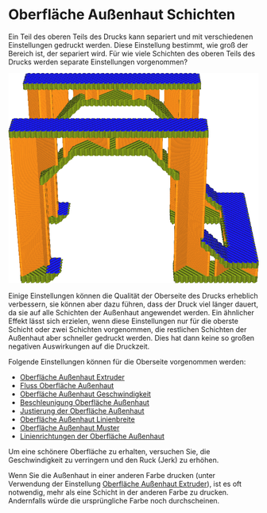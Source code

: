 Oberfläche Außenhaut Schichten
====
Ein Teil des oberen Teils des Drucks kann separiert und mit verschiedenen Einstellungen gedruckt werden. Diese Einstellung bestimmt, wie groß der Bereich ist, der separiert wird. Für wie viele Schichten des oberen Teils des Drucks werden separate Einstellungen vorgenommen?

<!--screenshot {
"image_path": "roofing_layer_count.png",
"models": [
    {
        "script": "question_stick_clip.scad",
        "transformation": ["scale(0.5)"]
    }
],
"camera_position": [0, -90, 60],
"settings": {
    "wall_line_count": 0,
    "skin_outline_count": 0,
    "roofing_layer_count": 1,
    "speed_roofing": 10,
    "cool_min_layer_time": 1,
    "roofing_extruder_nr": 1
},
"colour_scheme": "speed",
"colours": 32
}-->

![Die oberste Schicht der Außenhaut wird langsamer gedruckt (blau) als der Rest der Außenhaut (grün)](../../../articles/images/roofing_layer_count.png)

Einige Einstellungen können die Qualität der Oberseite des Drucks erheblich verbessern, sie können aber dazu führen, dass der Druck viel länger dauert, da sie auf alle Schichten der Außenhaut angewendet werden. Ein ähnlicher Effekt lässt sich erzielen, wenn diese Einstellungen nur für die oberste Schicht oder zwei Schichten vorgenommen, die restlichen Schichten der Außenhaut aber schneller gedruckt werden. Dies hat dann keine so großen negativen Auswirkungen auf die Druckzeit.

Folgende Einstellungen können für die Oberseite vorgenommen werden:
* [Oberfläche Außenhaut Extruder](roofing_extruder_nr.md)
* [Fluss Oberfläche Außenhaut](../material/roofing_material_flow.md)
* [Oberfläche Außenhaut Geschwindigkeit](../speed/speed_roofing.md)
* [Beschleunigung Oberfläche Außenhaut](../speed/acceleration_roofing.md)
* [Justierung der Oberfläche Außenhaut](../speed/jerk_roofing.md)
* [Oberfläche Außenhaut Linienbreite](roofing_line_width.md)
* [Oberfläche Außenhaut Muster](roofing_pattern.md)
* [Linienrichtungen der Oberfläche Außenhaut](roofing_angles.md)

Um eine schönere Oberfläche zu erhalten, versuchen Sie, die Geschwindigkeit zu verringern und den Ruck (Jerk) zu erhöhen.

Wenn Sie die Außenhaut in einer anderen Farbe drucken (unter Verwendung der Einstellung [Oberfläche Außenhaut Extruder](roofing_extruder_nr.md)), ist es oft notwendig, mehr als eine Schicht in der anderen Farbe zu drucken. Andernfalls würde die ursprüngliche Farbe noch durchscheinen.